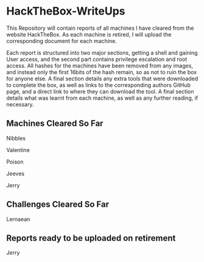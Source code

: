 # HackTheBox-WriteUps

This Repository will contain reports of all machines I have cleared from the website HackTheBox. As each machine is retired, I will upload the corresponding document for each machine.

Each report is structured into two major sections, getting a shell and gaining User access, and the second part contains privilege escalation and root access. All hashes for the machines have been removed from any images, and instead only the first 16bits of the hash remain, so as not to ruin the box for anyone else. A final section details any extra tools that were downloaded to complete the box, as well as links to the corresponding authors GitHub page, and a direct link to where they can download the tool. A final section details what was learnt from each machine, as well as any further reading, if necessary. 

## Machines Cleared So Far ###

Nibbles

Valentine

Poison

Jeeves

Jerry

## Challenges Cleared So Far ###

Lernaean


## Reports ready to be uploaded on retirement ###

Jerry
